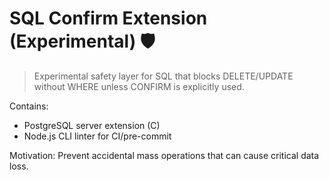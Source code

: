 # SQL Confirm Extension (Experimental) 🛡️

> Experimental safety layer for SQL that blocks DELETE/UPDATE without WHERE unless CONFIRM is explicitly used.

Contains:

- PostgreSQL server extension (C)
- Node.js CLI linter for CI/pre-commit

Motivation:
Prevent accidental mass operations that can cause critical data loss.
